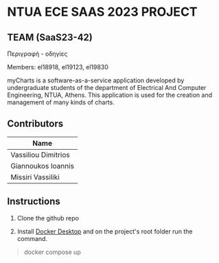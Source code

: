 # NTUA ECE SAAS 2023 PROJECT

## TEAM (SaaS23-42)

Περιγραφή - οδηγίες

Members: el18918, el19123, el19830

myCharts is a software-as-a-service application developed by undergraduate students of the department of Electrical And Computer Engineering, NTUA, Athens. This application is used for the creation and management of many kinds of charts.

## Contributors

| Name                |
| ------------------- |
| Vassiliou Dimitrios |
| Giannoukos Ioannis  |
| Missiri Vassiliki   |

## Instructions

1. Clone the github repo

2. Install [Docker Desktop](https://www.docker.com/products/docker-desktop/) and on the project's root folder run the command.

> docker compose up

